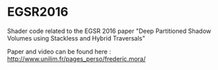 # EGSR2016
Shader code related to the EGSR 2016 paper "Deep Partitioned Shadow Volumes using Stackless and Hybrid Traversals"

Paper and video can be found here : http://www.unilim.fr/pages_perso/frederic.mora/
